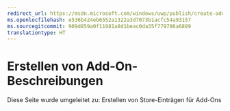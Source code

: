 ```yaml
---
redirect_url: https://msdn.microsoft.com/windows/uwp/publish/create-add-on-store-listings
ms.openlocfilehash: e536b424eb6552a1322a3d7073b1acfc54a93157
ms.sourcegitcommit: 909d859a0f11981a8d1beac0da35f779786a6889
translationtype: HT
---
```

# <a name="create-add-on-descriptions"></a>Erstellen von Add-On-Beschreibungen

Diese Seite wurde umgeleitet zu: Erstellen von Store-Einträgen für Add-Ons